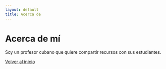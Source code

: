 ```yaml
---
layout: default
title: Acerca de
---
```


# Acerca de mí

Soy un profesor cubano que quiere compartir recursos con sus estudiantes.

[Volver al inicio](/index.html)